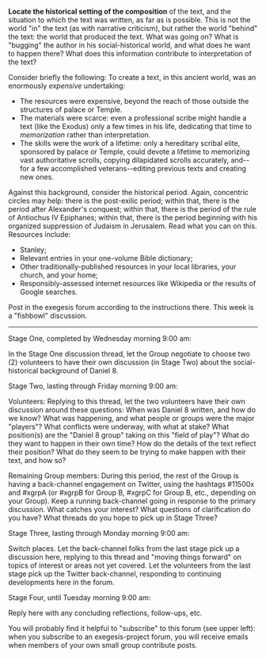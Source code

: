 **Locate the historical setting of the composition** of the text, and the situation to which the text was written, as far as is possible. This is not the world "in" the text (as with narrative criticism), but rather the world "behind" the text: the world that produced the text. What was going on? What is "bugging" the author in his social-historical world, and what does he want to happen there? What does this information contribute to interpretation of the text?

Consider briefly the following: To create a text, in this ancient world, was an enormously *expensive* undertaking:

* The resources were expensive, beyond the reach of those outside the structures of palace or Temple. 
* The materials were scarce: even a professional scribe might handle a text (like the Exodus) only a few times in his life, dedicating that time to *memorization* rather than interpretation.
* The skills were the work of a lifetime: only a hereditary scribal elite, sponsored by palace or Temple, could devote a lifetime to memorizing vast authoritative scrolls, copying dilapidated scrolls accurately, and--for a few accomplished veterans--editing previous texts and creating new ones.

Against this background, consider the historical period. Again, concentric circles may help: there is the post-exilic period; within that, there is the period after Alexander's conquest; within that, there is the period of the rule of Antiochus IV Epiphanes; within that, there is the period beginning with his organized suppression of Judaism in Jerusalem. Read what you can on this. Resources include:

* Stanley;
* Relevant entries in your one-volume Bible dictionary;
* Other traditionally-published resources in your local libraries, your church, and your home;
* Responsibly-assessed internet resources like Wikipedia or the results of Google searches.

Post in the exegesis forum according to the instructions there. This week is a "fishbowl" discussion.

* * *

Stage One, completed by Wednesday morning 9:00 am: 

In the Stage One discussion thread, let the Group negotiate to choose two (2) volunteers to have their own discussion (in Stage Two) about the social-historical background of Daniel 8. 

Stage Two, lasting through Friday morning 9:00 am: 

Volunteers: Replying to this thread, let the two volunteers have their own discussion around these questions: When was Daniel 8 written, and how do we know? What was happening, and what people or groups were the major "players"? What conflicts were underway, with what at stake? What position(s) are the "Daniel 8 group" taking on this "field of play"? What do they want to happen in their own time? How do the details of the text reflect their position? What do they seem to be trying to make happen with their text, and how so?

Remaining Group members: During this period, the rest of the Group is having a back-channel engagement on Twitter, using the hashtags #11500x and #xgrpA (or #xgrpB for Group B, #xgrpC for Group B, etc., depending on your Group). Keep a running back-channel going in response to the primary discussion. What catches your interest? What questions of clarification do you have? What threads do you hope to pick up in Stage Three? 

Stage Three, lasting through Monday morning 9:00 am:

Switch places. Let the back-channel folks from the last stage pick up a discussion here, replying to this thread and "moving things forward" on topics of interest or areas not yet covered. Let the volunteers from the last stage pick up the Twitter back-channel, responding to continuing developments here in the forum.

Stage Four, until Tuesday morning 9:00 am:

Reply here with any concluding reflections, follow-ups, etc.

You will probably find it helpful to "subscribe" to this forum (see upper left): when you subscribe to an exegesis-project forum, you will receive emails when members of your own small group contribute posts.
